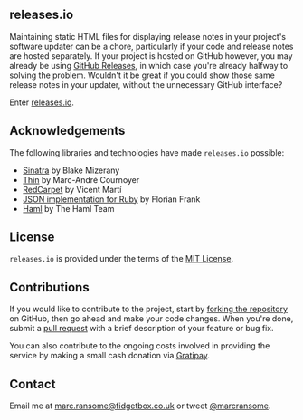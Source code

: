 ## releases.io

Maintaining static HTML files for displaying release notes in your project's software updater can be a chore, particularly if your code and release notes are hosted separately. If your project is hosted on GitHub however, you may already be using [GitHub Releases](https://help.github.com/articles/about-releases), in which case you're already halfway to solving the problem. Wouldn't it be great if you could show those same release notes in your updater, without the unnecessary GitHub interface?

Enter [releases.io](http://releases.io).

## Acknowledgements
The following libraries and technologies have made <code>releases.io</code> possible:

* [Sinatra](http://www.sinatrarb.com) by Blake Mizerany
* [Thin](http://code.macournoyer.com/thin/) by Marc-André Cournoyer        
* [RedCarpet](https://github.com/vmg/redcarpet) by Vicent Martí
* [JSON implementation for Ruby](http://flori.github.io/json/index.html) by Florian Frank
* [Haml](http://haml.info) by The Haml Team

## License
`releases.io` is provided under the terms of the [MIT License](http://opensource.org/licenses/mit-license.php).

## Contributions
If you would like to contribute to the project, start by [forking the repository](https://help.github.com/articles/fork-a-repo) on GitHub, then go ahead and make your code changes. When you're done, submit a [pull request](https://help.github.com/articles/using-pull-requests) with a brief description of your feature or bug fix.

You can also contribute to the ongoing costs involved in providing the service by making a small cash donation via [Gratipay](https://gratipay.com/marcransome/).

## Contact
Email me at [marc.ransome@fidgetbox.co.uk](mailto:marc.ransome@fidgetbox.co.uk) or tweet [@marcransome](http://www.twitter.com/marcransome).
